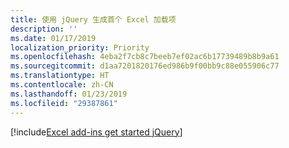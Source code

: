 ```yaml
---
title: 使用 jQuery 生成首个 Excel 加载项
description: ''
ms.date: 01/17/2019
localization_priority: Priority
ms.openlocfilehash: 4eba2f7cb8c7beeb7ef02ac6b17739489b8b9a61
ms.sourcegitcommit: d1aa7201820176ed986b9f00bb9c88e055906c77
ms.translationtype: HT
ms.contentlocale: zh-CN
ms.lasthandoff: 01/23/2019
ms.locfileid: "29387861"
---
```

[!include[Excel add-ins get started jQuery](../includes/file-get-started-excel-jquery.md)]
